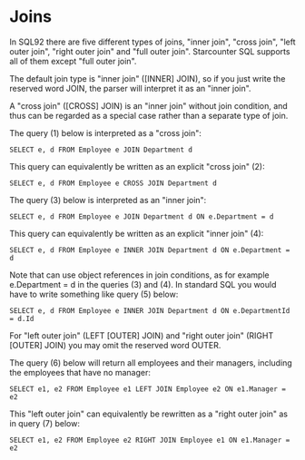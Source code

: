 # Joins

In SQL92 there are five different types of joins, "inner join", "cross join", "left outer join", "right outer join" and "full outer join". Starcounter SQL supports all of them except "full outer join".

The default join type is "inner join" \(\[INNER\] JOIN\), so if you just write the reserved word JOIN, the parser will interpret it as an "inner join".

A "cross join" \(\[CROSS\] JOIN\) is an "inner join" without join condition, and thus can be regarded as a special case rather than a separate type of join.

The query \(1\) below is interpreted as a "cross join":

```
SELECT e, d FROM Employee e JOIN Department d
```

This query can equivalently be written as an explicit "cross join" \(2\):

```
SELECT e, d FROM Employee e CROSS JOIN Department d
```

The query \(3\) below is interpreted as an "inner join":

```
SELECT e, d FROM Employee e JOIN Department d ON e.Department = d
```

This query can equivalently be written as an explicit "inner join" \(4\):

```
SELECT e, d FROM Employee e INNER JOIN Department d ON e.Department = d
```

Note that can use object references in join conditions, as for example e.Department = d in the queries \(3\) and \(4\). In standard SQL you would have to write something like query \(5\) below:

```
SELECT e, d FROM Employee e INNER JOIN Department d ON e.DepartmentId = d.Id
```

For "left outer join" \(LEFT \[OUTER\] JOIN\) and "right outer join" \(RIGHT \[OUTER\] JOIN\) you may omit the reserved word OUTER.

The query \(6\) below will return all employees and their managers, including the employees that have no manager:

```
SELECT e1, e2 FROM Employee e1 LEFT JOIN Employee e2 ON e1.Manager = e2
```

This "left outer join" can equivalently be rewritten as a "right outer join" as in query \(7\) below:

```
SELECT e1, e2 FROM Employee e2 RIGHT JOIN Employee e1 ON e1.Manager = e2
```


